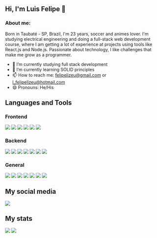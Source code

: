 ## Hi, I'm Luis Felipe 👋
### About me:
Born in Taubaté - SP, Brazil, I'm 23 years, soccer and animes lover. I'm studying electrical engineering and doing a full-stack web development course, where I am getting a lot of experience at projects using tools like React.js and Node.js. Passionate about technology, I like challenges that make me grow as a programmer.

- 🔭 I’m currently studying full stack development
- 🌱 I’m currently learning SOLID principles
- 📫 How to reach me: felipelizeu@gmail.com or l_felipelizeu@hotmail.com
- 😄 Pronouns: He/His

## Languages and Tools
### Frontend 
<img src="https://img.shields.io/badge/HTML5-E34F26?style=for-the-badge&logo=html5&logoColor=white" /> <img src="https://img.shields.io/badge/CSS3-1572B6?style=for-the-badge&logo=css3&logoColor=white" /> <img src="https://img.shields.io/badge/JavaScript-323330?style=for-the-badge&logo=javascript&logoColor=F7DF1E" /> <img src="https://img.shields.io/badge/React-20232A?style=for-the-badge&logo=react&logoColor=61DAFB" /> <img src="https://img.shields.io/badge/React_Router-CA4245?style=for-the-badge&logo=react-router&logoColor=white" /> <img src="https://img.shields.io/badge/styled--components-DB7093?style=for-the-badge&logo=styled-components&logoColor=white" />

### Backend
<img src="https://img.shields.io/badge/Node.js-339933?style=for-the-badge&logo=nodedotjs&logoColor=white" /> 	<img src="https://img.shields.io/badge/TypeScript-007ACC?style=for-the-badge&logo=typescript&logoColor=white" /> <img src="https://img.shields.io/badge/npm-CB3837?style=for-the-badge&logo=npm&logoColor=white" /> <img src="https://img.shields.io/badge/Express.js-000000?style=for-the-badge&logo=express&logoColor=white" /> <img src="https://img.shields.io/badge/PostgreSQL-316192?style=for-the-badge&logo=postgresql&logoColor=white" /> <img src="https://img.shields.io/badge/Jest-C21325?style=for-the-badge&logo=jest&logoColor=white" /> <img src="https://img.shields.io/badge/Babel-F9DC3E?style=for-the-badge&logo=babel&logoColor=white" />

### General
<img src="https://img.shields.io/badge/Visual_Studio_Code-0078D4?style=for-the-badge&logo=visual%20studio%20code&logoColor=white" /> <img src="https://img.shields.io/badge/Git-F05032?style=for-the-badge&logo=git&logoColor=white" /> <img src="https://img.shields.io/badge/GitHub-100000?style=for-the-badge&logo=github&logoColor=white" /> <img src="https://img.shields.io/badge/Vercel-000000?style=for-the-badge&logo=vercel&logoColor=white" /> <img src="https://img.shields.io/badge/Heroku-430098?style=for-the-badge&logo=heroku&logoColor=white" /> <img src="https://img.shields.io/badge/eslint-3A33D1?style=for-the-badge&logo=eslint&logoColor=white" /> <img src="https://img.shields.io/badge/Linux-FCC624?style=for-the-badge&logo=linux&logoColor=black" />

## My social media
[<img src="https://img.shields.io/badge/LinkedIn-0077B5?style=for-the-badge&logo=linkedin&logoColor=white" />][linkedin]

## My stats
<img src="https://github-readme-stats.vercel.app/api?username=lfelipelizeu" />
<img src="https://github-readme-stats.vercel.app/api/top-langs/?username=lfelipelizeu" />

[linkedin]:https://www.linkedin.com/in/lfelipelizeu/

